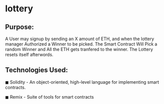 # lottery


## Purpose:

 A User  may signup by sending an X amount of ETH, and when the lottery manager Authorized a Winner to be picked. The Smart Contract Will Pick a random Winner and All the ETH gets tranfered to the winner. The Lottery resets itself afterwords.


## Technologies Used:

◼ Solidity - An object-oriented, high-level language for implementing smart contracts. 

◼ Remix - Suite of tools for smart contracts


